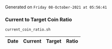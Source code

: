 Generated on `Friday 08-October-2021 at 05:56:41`

### Current to Target Coin Ratio
`current_coin_ratio.sh`

Date|Current|Target|Ratio
---|---|---|---
